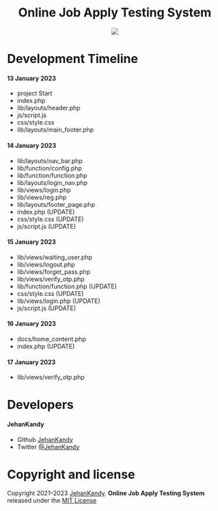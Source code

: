 <h1 align="center">Online Job Apply Testing System</h1>

<p align="center"><img src="https://wakatime.com/badge/user/0ac30051-5698-4ae9-851e-7d4853d4aba7/project/cc25b4ac-d6f6-463d-b423-cc1278cfcf24.svg"></p>


# Development Timeline

  <h4> 13 January 2023</h4>
  
  - project Start
  - index.php
  - lib/layouts/header.php
  - js/script.js
  - css/style.css
  - lib/layouts/main_footer.php
  
  <h4> 14 January 2023</h4>
    
  - lib/layouts/nav_bar.php
  - lib/function/config.php
  - lib/function/function.php
  - lib/layouts/login_nav.php
  - lib/views/login.php
  - lib/views/reg.php
  - lib/layouts/footer_page.php
  - index.php (UPDATE)
  - css/style.css (UPDATE)
  - js/script.js (UPDATE)
    
  <h4> 15 January 2023</h4>
  
  - lib/views/waiting_user.php
  - lib/views/logout.php
  - lib/views/forget_pass.php
  - lib/views/verify_otp.php
  - lib/function/function.php (UPDATE)
  - css/style.css (UPDATE)
  - lib/views/login.php (UPDATE)
  - js/script.js (UPDATE)
 
  <h4> 16 January 2023</h4>
  
  - docs/home_content.php
  - index.php (UPDATE)
  
  <h4> 17 January 2023</h4>
  
  - lib/views/verify_otp.php
 




<h1>Developers</h1>
  <h4>JehanKandy</h4>

  - Github [JehanKandy](https://github.com/JehanKandy)
  - Twitter [@JehanKandy](https://twitter.com/jehankandy)
  
<h1>Copyright and license</h1>


Copyright 2021–2023 [JehanKandy](https://github.com/JehanKandy). <b>Online Job Apply Testing System</b> released under the [MIT License](https://github.com/JehanKandy/Online-Job-Apply-System/blob/main/LICENSE)
